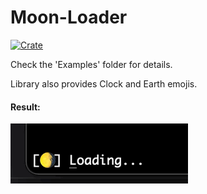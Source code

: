 # Moon-Loader
[![Crate](https://img.shields.io/badge/crates.io-v0.1.1-orange)](https://crates.io/crates/moon_loader)

Check the 'Examples' folder for details.

Library also provides Clock and Earth emojis.
#### Result:

![GIF](https://github.com/Lesterrry/Moon-Loader/blob/master/examples/out.gif)
